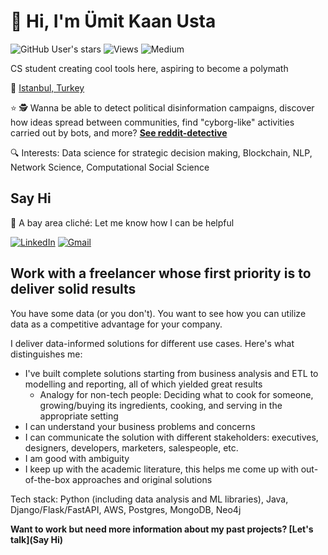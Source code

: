 # :wave: Hi, I'm Ümit Kaan Usta 

![GitHub User's stars](https://img.shields.io/github/stars/umitkaanusta?style=social) ![Views](https://komarev.com/ghpvc/?username=umitkaanusta) <img alt="Medium" src="https://img.shields.io/badge/Medium-%23000000.svg?style=for-the-badge&logo=Medium&logoColor=white"/>

CS student creating cool tools here, aspiring to become a polymath

:round_pushpin: [Istanbul, Turkey](https://cekergezer.com/wp-content/uploads/2021/03/galata-kulesi-fotograflari-istanbul-fotograflari-cekergezer-hakan-aydin.jpg)

:star: :detective: Wanna be able to detect political disinformation campaigns, discover how ideas spread between communities, find "cyborg-like" activities carried out by bots, and more? [**See reddit-detective**](https://github.com/umitkaanusta/reddit-detective)

:mag: Interests: Data science for strategic decision making, Blockchain, NLP, Network Science, Computational Social Science


## Say Hi

:bridge_at_night: A bay area cliché: Let me know how I can be helpful

<a href="linkedin.com/in/umitkaanusta"> <img alt="LinkedIn" src="https://img.shields.io/badge/linkedin-%230077B5.svg?style=for-the-badge&logo=linkedin&logoColor=white"/></a> <a href="u.kaanusta@gmail.com"><img alt="Gmail" src="https://img.shields.io/badge/Gmail-D14836?style=for-the-badge&logo=gmail&logoColor=white" /></a>


## Work with a freelancer whose first priority is to deliver solid results

You have some data (or you don't). You want to see how you can utilize data as a competitive advantage for your company.

I deliver data-informed solutions for different use cases. Here's what distinguishes me:

- I've built complete solutions starting from business analysis and ETL to modelling and reporting, all of which yielded great results
  - Analogy for non-tech people: Deciding what to cook for someone, growing/buying its ingredients, cooking, and serving in the appropriate setting
- I can understand your business problems and concerns
- I can communicate the solution with different stakeholders: executives, designers, developers, marketers, salespeople, etc.
- I am good with ambiguity
- I keep up with the academic literature, this helps me come up with out-of-the-box approaches and original solutions

Tech stack: Python (including data analysis and ML libraries), Java, Django/Flask/FastAPI, AWS, Postgres, MongoDB, Neo4j

**Want to work but need more information about my past projects? [Let's talk](Say Hi)**
